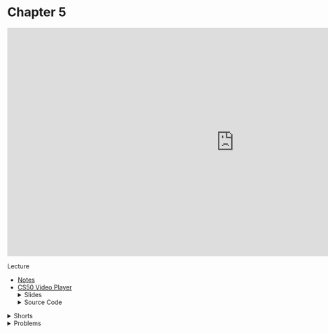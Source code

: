 # Chapter 5

<iframe width="1033" height="520" src="https://www.youtube.com/embed/4IrUAqYKjIA" frameborder="0" allow="accelerometer; autoplay; clipboard-write; encrypted-media; gyroscope; picture-in-picture" allowfullscreen></iframe>

Lecture

<ul>
  <li><a href="https://cs50.harvard.edu/ap/2021/curriculum/x/notes/5/">Notes</a></li>
  <li><a href="https://video.cs50.io/4IrUAqYKjIA?screen=k5rlx6U0sJQ">CS50 Video Player</a></li>
 
  <details><summary>Slides</summary>
    <ul>
      <li><a href="https://docs.google.com/presentation/d/1KMzq3bLe7g_O4JVYZ0lxuxHjShnIk54beO84-chYTig/edit?usp=sharing">Google Slides</a></li>
      <li><a href="https://cdn.cs50.net/2019/fall/lectures/5/lecture5.pdf">PDF</a></li>
    </ul> 
  </details>

  <details><summary>Source Code</summary>
    <ul>
      <li><a href="https://cdn.cs50.net/2019/fall/lectures/5/src5/">Index</a></li>
      <li><a href="https://cdn.cs50.net/2019/fall/lectures/5/src5.pdf">PDF</a></li>
      <li><a href="https://cdn.cs50.net/2019/fall/lectures/5/src5.zip">Zip</a></li>
    </ul>
  </details>  
</ul>

<details><summary>Shorts</summary>
  <ul>
    <li><a href="https://www.youtube.com/watch?v=3uGchQbk7g8">Data Structures</a></li>
    <li><a href="https://www.youtube.com/watch?v=zQI3FyWm144">Singly-Linked Lists</a></li>
    <li><a href="https://www.youtube.com/watch?v=nvzVHwrrub0">Hash Tables</a></li>
    <li><a href="https://www.youtube.com/watch?v=MC-iQHFdEDI">Tries</a></li>
   </ul>
</details>

<!-- <details><summary><a href="\ap\assets\pdfs\">Reference Sheets</a></summary>
  <ul>
    <li><a href="\ap\assets\pdfs\"></a></li>
    <li><a href="\ap\assets\pdfs\"></a></li>
    <li><a href="\ap\assets\pdfs\"></a></li>
    <li><a href="\ap\assets\pdfs\"></a></li>
  </ul>
</details> -->

<!-- <details>
  <summary>Labs</summary>
  <ul>
    <li><a href="">TBD</a></li>
    <li><a href="">TBD</a></li>
  </ul>
</details> -->

<details><summary>Problems</summary>
  <ul>
    <li><a href="https://cs50.harvard.edu/ap/2021/curriculum/x/psets/5/speller/">Speller</a></li>
    <!-- <li><a href=""></a></li>
    <li><a href=""></a></li> -->
  </ul>
</details>
